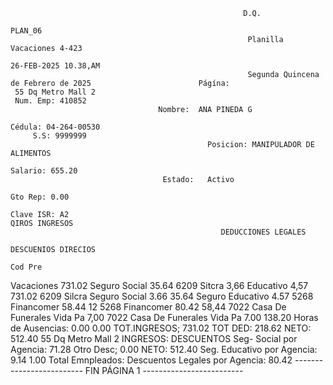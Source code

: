                                                         D.Q.
                                                                                                                          PLAN_06
                                                         Planilla Vacaciones 4-423
                                                                                                                    26-FEB-2025 10.38,AM
                                                         Segunda Quincena de Febrero de 2025                        Págína:
     55 Dq Metro Mall 2
     Num. Emp: 410852
                                     Nombre:  ANA PINEDA G
                                                                                                  Cédula: 04-264-00530
         S.S: 9999999
                                                Posicion: MANIPULADOR DE ALIMENTOS
                                                                                                Salario: 655.20
                                      Estado:   Activo
                                                                                              Gto Rep: 0.00
                                                                                                                    Clave ISR: A2
    QIROS INGRESOS
                                                   DEDUCCIONES LEGALES
                                                                                              DESCUENIOS DIRECIOS
                                                                                                                  Cod Pre
Vacaciones                      731.02
                                             Seguro Social                 35.64
                                                                                     6209 Sitcra
                                                                                                                           3,66
                                                  Educativo                4,57
                                731.02
                                                                                     6209 Silcra
                                           Seguro Social                                                                   3.66
                                                                           35.64
                                              Seguro Educativo             4.57        5268 Financomer                     58.44
                                                                                                                  12
                                                                                       5268 Financomer
                                                                           80.42                                           58,44
                                                                                             7022 Casa De Funerales Vida Pa
                                                                                                                           7,00
                                                                                             7022 Casa De Funerales Vida Pa
                                                                                                                           7.00
                                                                                                                          138.20
       Horas de Ausencias: 0.00     0.00       TOT.INGRESOS;
                                                           731.02                TOT DED: 218.62
                                                                                                        NETO:            512.40
      55 Dq Metro Mall 2
       INGRESOS:
                                                 DESCUENTOS
                                                    Seg-         Social por Agencia:   71.28
                                                                                        Otro Desc;   0.00
                                                                                                           NETO:   512.40
                                                          Seg. Educativo por Agencia: 9.14
                                                                                                                  1.00
                                                                                                        Total Emnpleados:
                                                           Descuentos Legales por Agencia:   80.42
------------------------- FIN PÁGINA 1 -------------------------